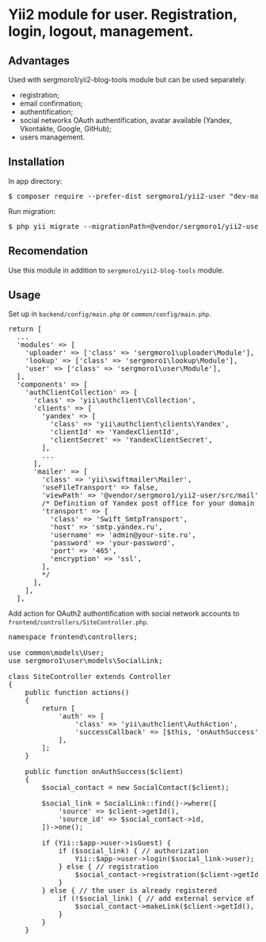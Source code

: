 <h1>Yii2 module for user. Registration, login, logout, management.</h1>

<h2>Advantages</h2>

Used with sergmoro1/yii2-blog-tools module but can be used separately.

<ul>
  <li>registration;</li>
  <li>email confirmation;</li>
  <li>authentification;</li>
  <li>social networks OAuth authentification, avatar available (Yandex, Vkontakte, Google, GitHub);</li>
  <li>users management.</li>
</ul>

<h2>Installation</h2>

In app directory:

<pre>
$ composer require --prefer-dist sergmoro1/yii2-user "dev-master"
</pre>

Run migration:
<pre>
$ php yii migrate --migrationPath=@vendor/sergmoro1/yii2-user/src/migrations
</pre>

<h2>Recomendation</h2>

Use this module in addition to <code>sergmoro1/yii2-blog-tools</code> module.

<h2>Usage</h2>

Set up in <code>backend/config/main.php</code> or <code>common/config/main.php</code>.

<pre>
return [
  ...
  'modules' =&gt; [
    'uploader' =&gt; ['class' =&gt; 'sergmoro1\uploader\Module'],
    'lookup' =&gt; ['class' =&gt; 'sergmoro1\lookup\Module'],
    'user' =&gt; ['class' =&gt; 'sergmoro1\user\Module'],
  ],
  'components' =&gt; [
    'authClientCollection' =&gt; [
      'class' =&gt; 'yii\authclient\Collection',
      'clients' =&gt; [
        'yandex' =&gt; [
          'class' =&gt; 'yii\authclient\clients\Yandex',
          'clientId' =&gt; 'YandexClientId',
          'clientSecret' =&gt; 'YandexClientSecret',
        ],
        ...
      ],
      'mailer' =&gt; [
        'class' =&gt; 'yii\swiftmailer\Mailer',
        'useFileTransport' =&gt; false,
        'viewPath' =&gt; '@vendor/sergmoro1/yii2-user/src/mail',
        /* Definition of Yandex post office for your domain (example).
        'transport' =&gt; [
          'class' =&gt; 'Swift_SmtpTransport',
          'host' =&gt; 'smtp.yandex.ru',
          'username' =&gt; 'admin@your-site.ru',
          'password' =&gt; 'your-password',
          'port' =&gt; '465',
          'encryption' =&gt; 'ssl',
        ],
        */
      ],
    ],
  ],
</pre>

Add action for OAuth2 authontification with social network accounts to <code>frontend/controllers/SiteController.php</code>.

<pre>
namespace frontend\controllers;

use common\models\User;
use sergmoro1\user\models\SocialLink;

class SiteController extends Controller
{
    public function actions()
    {
        return [
            'auth' =&gt; [
                'class' =&gt; 'yii\authclient\AuthAction',
                'successCallback' =&gt; [$this, 'onAuthSuccess'],
            ],
        ];
    }

    public function onAuthSuccess($client)
    {
        $social_contact = new SocialContact($client);

        $social_link = SocialLink::find()-&gt;where([
            'source' =&gt; $client-&gt;getId(),
            'source_id' =&gt; $social_contact-&gt;id,
        ])-&gt;one();
        
        if (Yii::$app-&gt;user-&gt;isGuest) {
            if ($social_link) { // authorization
                Yii::$app-&gt;user-&gt;login($social_link-&gt;user);
            } else { // registration
                $social_contact-&gt;registration($client-&gt;getId());
            }
        } else { // the user is already registered
            if (!$social_link) { // add external service of authentification
                $social_contact-&gt;makeLink($client-&gt;getId(), Yii::$app-&gt;user-&gt;id);
            }
        }
    }
</pre>
